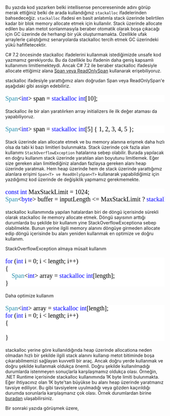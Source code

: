 Bu yazıda kod yazarken belki intellisense pencereseninde adını görüp merak ettiğiniz belki de arada kullandığınız `stackalloc` ifadelerinden bahsedeceğiz. `stackalloc` ifadesi en basit anlatımla stack üzerinde belirtilen kadar bir blok memory allocate etmek için kullanılır. Stack üzerinde allocate edilen bu alan metot sonlanmasıyla beraber otomatik olarak boşa çıkacağı için GC üzerinde de herhangi bir yük oluşturmamakta. Özellikle ufak arraylerle çalıştığımız senaryolarda stackalloc tercih etmek GC üzerindeki yükü hafifletecektir. 

C# 7.2 öncesinde stackalloc ifadelerini kullanmak istediğimizde unsafe kod yazmamız gerekiyordu. Bu da özellikle bu ifadenin daha geniş kapsamlı kullanımını limitlemekteydi. Ancak C# 7.2 ile beraber stackalloc ifadesiyle allocate ettiğimiz alana <a href="https://www.ilkayilknur.com/net-coreda-span-ve-memory-tipleri" target="_blank">Span<T> veya ReadOnlySpan<T></a> kullanarak erişebiliyoruz. 

stackalloc ifadesiyle yarattığımız alanı doğrudan Span veya ReadOnlySpan'e aşağıdaki gibi assign edebiliriz. 

<pre style="font-family:Consolas;font-size:20px;color:black;background:white;"><span style="color:#2b91af;">Span</span>&lt;<span style="color:blue;">int</span>&gt;&nbsp;span&nbsp;=&nbsp;<span style="color:blue;">stackalloc</span>&nbsp;<span style="color:blue;">int</span>[10];
</pre>

Stackalloc ile bir alan yaratılırken array initializers ile ilk değer ataması da yapabiliyoruz. 

<pre style="font-family:Consolas;font-size:20px;color:black;background:white;"><span style="color:#2b91af;">Span</span>&lt;<span style="color:blue;">int</span>&gt;&nbsp;span&nbsp;=&nbsp;<span style="color:blue;">stackalloc</span>&nbsp;<span style="color:blue;">int</span>[5]&nbsp;{&nbsp;1,&nbsp;2,&nbsp;3,&nbsp;4,&nbsp;5&nbsp;};
</pre>

Stack üzerinde alan allocate etmek ve bu memory alanına erişmek daha hızlı olsa da tabi ki bazı limitleri bulunmakta. Stack üzerinde çok fazla alan kullanımı `StackOverflowException` hatalarına sebep olabilir. Burada yapılacak en doğru kullanım stack üzerinde yaratılan alan boyutunu limitlemek. Eğer size gereken alan limitlediğiniz alandan fazlaysa gereken alanı heap üzerinde yaratmak. Hem heap üzerinde hem de stack üzerinde yarattığımız alanlara erişimi `Span<T> ve ReadOnlySpan<T>` kullanarak yapabildiğimiz için yazdığımız kod üzerinde de değişiklik yapmamız gerekmemekte. 

<pre style="font-family:Consolas;font-size:20px;color:black;background:white;"><span style="color:blue;">const</span>&nbsp;<span style="color:blue;">int</span>&nbsp;MaxStackLimit&nbsp;=&nbsp;1024;
<span style="color:#2b91af;">Span</span>&lt;<span style="color:blue;">byte</span>&gt;&nbsp;buffer&nbsp;=&nbsp;inputLength&nbsp;&lt;=&nbsp;MaxStackLimit&nbsp;?&nbsp;<span style="color:blue;">stackalloc</span>&nbsp;<span style="color:blue;">byte</span>[inputLength]&nbsp;:&nbsp;<span style="color:blue;">new</span>&nbsp;<span style="color:blue;">byte</span>[inputLength];
</pre>

stackalloc kullanımında yapılan hatalardan biri de döngü içerisinde sürekli olarak stackalloc ile memory allocate etmek. Döngü sayısının arttığı durumlarda bu şekilde bir kullanım yine StackOverflowExceptiona sebep olabilmekte. Bunun yerine ilgili memory alanını döngüye girmeden allocate edip döngü içerisinde bu alanı yeniden kullanmak en optimize ve doğru kullanım. 

StackOverflowException almaya müsait kullanım 

<pre style="font-family:Consolas;font-size:20px;color:black;background:white;"><span style="color:blue;">for</span>&nbsp;(<span style="color:blue;">int</span>&nbsp;i&nbsp;=&nbsp;0;&nbsp;i&nbsp;&lt;&nbsp;length;&nbsp;i++)
{
&nbsp;&nbsp;&nbsp;&nbsp;<span style="color:#2b91af;">Span</span>&lt;<span style="color:blue;">int</span>&gt;&nbsp;array&nbsp;=&nbsp;<span style="color:blue;">stackalloc</span>&nbsp;<span style="color:blue;">int</span>[length];
}</pre>

Daha optimize kullanım

<pre style="font-family:Consolas;font-size:20px;color:black;background:white;"><span style="color:#2b91af;">Span</span>&lt;<span style="color:blue;">int</span>&gt;&nbsp;array&nbsp;=&nbsp;<span style="color:blue;">stackalloc</span>&nbsp;<span style="color:blue;">int</span>[length];
<span style="color:blue;">for</span>&nbsp;(<span style="color:blue;">int</span>&nbsp;i&nbsp;=&nbsp;0;&nbsp;i&nbsp;&lt;&nbsp;length;&nbsp;i++)
{
&nbsp;&nbsp;&nbsp;&nbsp;&nbsp;&nbsp;&nbsp;&nbsp;&nbsp;&nbsp;&nbsp;&nbsp;&nbsp;&nbsp;&nbsp;&nbsp;
}</pre>

stackalloc yerine göre kullanıldığında heap üzerinde allocationa neden olmadan hızlı bir şekilde ilgili stack alanını kullanıp metot bitiminde boşa çıkarabilmemizi sağlayan kuvvetli bir araç. Ancak doğru yerde kullanmak ve doğru şekilde kullanmak oldukça önemli. Doğru şekilde kullanılmadığı durumlarda istenmeyen sonuçlarla karşılaşmamız oldukça olası. Örneğin, .NET Runtime içerisinde stackalloc kullanımında 1K byte limiti bulunmakta. Eğer ihtiyacınız olan 1K byte'tan büyükse bu alanı heap üzerinde yaratmanız tavsiye ediliyor. Bu gibi tavsiyelere uyulmadığı veya gözden kaçırıldığı durumda sorunlarla karşılaşmanız çok olası. Örnek durumlardan birine <a href="https://github.com/dotnet/runtime/issues/43286" target="_blank">buradan</a> ulaşabilirsiniz. 

Bir sonraki yazıda görüşmek üzere,